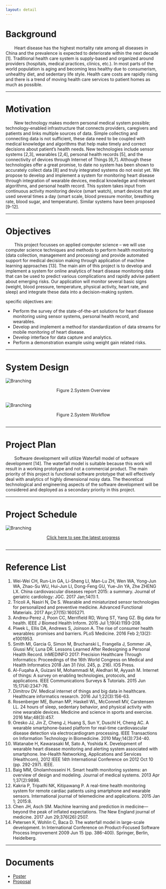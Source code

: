 ```yaml
---
layout: detail
---
```


# Background

&emsp;&emsp;Heart disease has the highest mortality rate among all diseases in China and the prevalence is expected to deteriorate within the next decade [1]. Traditional health care system is supply-based and organized around providers (hospitals, medical practices, clinics, etc.). In most parts of the world population is aging and becoming less healthy due to consumerism, unhealthy diet, and sedentary life style. Health care costs are rapidly rising and there is a trend of moving health care services to patient homes as much as possible. 

---

# Motivation

&emsp;&emsp;New technology makes modern personal medical system possible; technology-enabled infrastructure that connects providers, caregivers and patients and links multiple sources of data. Simple collecting and connecting data is not sufficient, these data need to be coupled with medical knowledge and algorithms that help make timely and correct decisions about patient’s health needs. New technologies include sensor systems [2,3], wearables [2,4], personal health records [5], and the connectivity of devices through Internet of Things [6,7]. Although these technologies offer a great promise, to date no system has been shown to accurately collect data [8] and truly integrated systems do not exist yet. We propose to develop and implement a system for monitoring heart disease through integration of wearable devices, medical knowledge and relevant algorithms, and personal health record. This system takes input from continuous activity monitoring device (smart watch), smart devices that are used several times a day (smart scale, blood pressure monitor, breathing rate, blood sugar, and temperature). Similar systems have been proposed [9-12].

---

# Objectives

&emsp;&emsp;This project focusses on applied computer science – we will use computer science techniques and methods to perform health monitoring (data collection, management and processing) and provide automated support for medical decision making through application of machine learning approaches [13]. The main aim of this project is to develop and implement a system for online analytics of heart disease monitoring data that can be used to predict various complications and rapidly advise patient about emerging risks. Our application will monitor several basic signs (weight, blood pressure, temperature, physical activity, heart rate, and sleep) and integrate these data into a decision-making system. 

specific objectives are:
*   Perform the survey of the state-of-the-art solutions for heart disease monitoring using sensor systems, personal health record, and wearables.
*   Develop and implement a method for standardization of data streams for mobile monitoring of heart disease.
*   Develop interface for data capture and analytics.
*   Perform a demonstration example using weight gain related risks.

---

# System Design

![Branching](https://raw.githubusercontent.com/5656hcx/HDMProject/master/docs/assets/overview.png)
<center>Figure 2.System Overview</center><br>

![Branching](https://raw.githubusercontent.com/5656hcx/HDMProject/master/docs/assets/workflow.png)
<center>Figure 2.System Workflow</center><br>

---

# Project Plan

&emsp;&emsp;Software development will utilize Waterfall model of software development [14]. The waterfall model is suitable because this work will result in a working prototype and not a commercial product. The main priority of this project is functional software prototype that will effectively deal with analytics of highly dimensional noisy data. The theoretical technological and engineering aspects of the software development will be considered and deployed as a secondary priority in this project.

---

# Project Schedule

![Branching](https://raw.githubusercontent.com/5656hcx/HDMProject/master/docs/assets/schedule.png)
<center><a href="progress.html">Click here to see the latest progress</a></center><br>

---

# Reference List

1.  Wei-Wei CH, Run-Lin GA, Li-Sheng LI, Man-Lu ZH, Wen WA, Yong-Jun WA, Zhao-Su WU, Hui-Jun LI, Dong-Feng GU, Yue-Jin YA, Zhe ZHENG LX. China cardiovascular diseases report 2015: a summary. Journal of geriatric cardiology: JGC. 2017 Jan;14(1):1.
2.  Tricoli A, Nasiri N, De S. Wearable and miniaturized sensor technologies for personalized and preventive medicine. Advanced Functional Materials. 2017 Apr;27(15):1605271.
3.  Andreu-Perez J, Poon CC, Merrifield RD, Wong ST, Yang GZ. Big data for health. IEEE J Biomed Health Inform. 2015 Jul 1;19(4):1193-208.
4.  Piwek L, Ellis DA, Andrews S, Joinson A. The rise of consumer health wearables: promises and barriers. PLoS Medicine. 2016 Feb 2;13(2): e1001953.
5.  Smith MI, Garcia G, Simon M, Bruchanski L, Frangella J, Sommer JA, Giussi MV, Luna DR. Lessons Learned After Redesigning a Personal Health Record. InMEDINFO 2017: Precision Healthcare Through Informatics: Proceedings of the 16th World Congress on Medical and Health Informatics 2018 Jan 31 (Vol. 245, p. 216). IOS Press.
6.  Al-Fuqaha A, Guizani M, Mohammadi M, Aledhari M, Ayyash M. Internet of things: A survey on enabling technologies, protocols, and applications. IEEE Communications Surveys & Tutorials. 2015 Jun 15;17(4):2347-76.
7.  Dimitrov DV. Medical internet of things and big data in healthcare. Healthcare informatics research. 2016 Jul 1;22(3):156-63.
8.  Rosenberger ME, Buman MP, Haskell WL, McConnell MV, Carstensen LL. 24 hours of sleep, sedentary behavior, and physical activity with nine wearable devices. Medicine and science in sports and exercise. 2016 Mar;48(3):457.
9.  Oresko JJ, Jin Z, Cheng J, Huang S, Sun Y, Duschl H, Cheng AC. A wearable smartphone-based platform for real-time cardiovascular disease detection via electrocardiogram processing. IEEE Transactions on Information Technology in Biomedicine. 2010 May;14(3):734-40.
10.  Watanabe H, Kawarasaki M, Sato A, Yoshida K. Development of wearable heart disease monitoring and alerting system associated with smartphone. Ine-Health Networking, Applications and Services (Healthcom), 2012 IEEE 14th International Conference on 2012 Oct 10 (pp. 292-297). IEEE.
11.  Baig MM, Gholamhosseini H. Smart health monitoring systems: an overview of design and modeling. Journal of medical systems. 2013 Apr 1;37(2):9898. 
12.  Kakria P, Tripathi NK, Kitipawang P. A real-time health monitoring system for remote cardiac patients using smartphone and wearable sensors. International journal of telemedicine and applications. 2015 Jan 1; 2015:8.
13.  Chen JH, Asch SM. Machine learning and prediction in medicine—beyond the peak of inflated expectations. The New England journal of medicine. 2017 Jun 29;376(26):2507.
14.  Petersen K, Wohlin C, Baca D. The waterfall model in large-scale development. In International Conference on Product-Focused Software Process Improvement 2009 Jun 15 (pp. 386-400). Springer, Berlin, Heidelberg.

---

# Documents

- <a href="https://github.com/5656hcx/HDMProject/raw/master/docs/Heart_Disease_Monitoring_Poster.pdf">Poster</a>
- <a href="https://github.com/5656hcx/HDMProject/raw/master/docs/Project_Proposal.pdf">Proposal</a>
